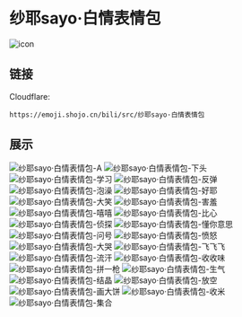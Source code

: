 # 纱耶sayo·白情表情包
![icon](https://emoji.shojo.cn/bili/src/纱耶sayo·白情表情包/icon.png)
## 链接
Cloudflare:
```
https://emoji.shojo.cn/bili/src/纱耶sayo·白情表情包
```
## 展示
![纱耶sayo·白情表情包-A](https://emoji.shojo.cn/bili/src/纱耶sayo·白情表情包/纱耶sayo·白情表情包-A.png)
![纱耶sayo·白情表情包-下头](https://emoji.shojo.cn/bili/src/纱耶sayo·白情表情包/纱耶sayo·白情表情包-下头.png)
![纱耶sayo·白情表情包-学习](https://emoji.shojo.cn/bili/src/纱耶sayo·白情表情包/纱耶sayo·白情表情包-学习.png)
![纱耶sayo·白情表情包-反弹](https://emoji.shojo.cn/bili/src/纱耶sayo·白情表情包/纱耶sayo·白情表情包-反弹.png)
![纱耶sayo·白情表情包-泡澡](https://emoji.shojo.cn/bili/src/纱耶sayo·白情表情包/纱耶sayo·白情表情包-泡澡.png)
![纱耶sayo·白情表情包-好耶](https://emoji.shojo.cn/bili/src/纱耶sayo·白情表情包/纱耶sayo·白情表情包-好耶.png)
![纱耶sayo·白情表情包-大笑](https://emoji.shojo.cn/bili/src/纱耶sayo·白情表情包/纱耶sayo·白情表情包-大笑.png)
![纱耶sayo·白情表情包-害羞](https://emoji.shojo.cn/bili/src/纱耶sayo·白情表情包/纱耶sayo·白情表情包-害羞.png)
![纱耶sayo·白情表情包-嘻嘻](https://emoji.shojo.cn/bili/src/纱耶sayo·白情表情包/纱耶sayo·白情表情包-嘻嘻.png)
![纱耶sayo·白情表情包-比心](https://emoji.shojo.cn/bili/src/纱耶sayo·白情表情包/纱耶sayo·白情表情包-比心.png)
![纱耶sayo·白情表情包-侦探](https://emoji.shojo.cn/bili/src/纱耶sayo·白情表情包/纱耶sayo·白情表情包-侦探.png)
![纱耶sayo·白情表情包-懂你意思](https://emoji.shojo.cn/bili/src/纱耶sayo·白情表情包/纱耶sayo·白情表情包-懂你意思.png)
![纱耶sayo·白情表情包-问号](https://emoji.shojo.cn/bili/src/纱耶sayo·白情表情包/纱耶sayo·白情表情包-问号.png)
![纱耶sayo·白情表情包-愤怒](https://emoji.shojo.cn/bili/src/纱耶sayo·白情表情包/纱耶sayo·白情表情包-愤怒.png)
![纱耶sayo·白情表情包-大哭](https://emoji.shojo.cn/bili/src/纱耶sayo·白情表情包/纱耶sayo·白情表情包-大哭.png)
![纱耶sayo·白情表情包-飞飞飞](https://emoji.shojo.cn/bili/src/纱耶sayo·白情表情包/纱耶sayo·白情表情包-飞飞飞.png)
![纱耶sayo·白情表情包-流汗](https://emoji.shojo.cn/bili/src/纱耶sayo·白情表情包/纱耶sayo·白情表情包-流汗.png)
![纱耶sayo·白情表情包-收收味](https://emoji.shojo.cn/bili/src/纱耶sayo·白情表情包/纱耶sayo·白情表情包-收收味.png)
![纱耶sayo·白情表情包-拼一枪](https://emoji.shojo.cn/bili/src/纱耶sayo·白情表情包/纱耶sayo·白情表情包-拼一枪.png)
![纱耶sayo·白情表情包-生气](https://emoji.shojo.cn/bili/src/纱耶sayo·白情表情包/纱耶sayo·白情表情包-生气.png)
![纱耶sayo·白情表情包-结晶](https://emoji.shojo.cn/bili/src/纱耶sayo·白情表情包/纱耶sayo·白情表情包-结晶.png)
![纱耶sayo·白情表情包-放空](https://emoji.shojo.cn/bili/src/纱耶sayo·白情表情包/纱耶sayo·白情表情包-放空.png)
![纱耶sayo·白情表情包-画大饼](https://emoji.shojo.cn/bili/src/纱耶sayo·白情表情包/纱耶sayo·白情表情包-画大饼.png)
![纱耶sayo·白情表情包-收米](https://emoji.shojo.cn/bili/src/纱耶sayo·白情表情包/纱耶sayo·白情表情包-收米.png)
![纱耶sayo·白情表情包-集合](https://emoji.shojo.cn/bili/src/纱耶sayo·白情表情包/纱耶sayo·白情表情包-集合.png)
